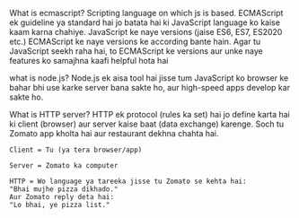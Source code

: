 What is ecmascript?
Scripting language on which js is based.
ECMAScript ek guideline ya standard hai jo batata hai ki JavaScript language
ko kaise kaam karna chahiye. JavaScript ke naye versions (jaise ES6, ES7, ES2020 etc.) 
ECMAScript ke naye versions ke according bante hain.
Agar tu JavaScript seekh raha hai, to ECMAScript ke versions aur unke naye features ko 
samajhna kaafi helpful hota hai

what is node.js?
Node.js ek aisa tool hai jisse tum JavaScript ko browser ke bahar bhi use karke server bana sakte ho, 
 aur high-speed apps develop kar sakte ho.


 What is HTTP server?
 HTTP ek protocol (rules ka set) hai jo define karta hai ki client (browser) aur server kaise baat
 (data exchange) karenge.
 Soch tu Zomato app kholta hai aur restaurant dekhna chahta hai.

    Client = Tu (ya tera browser/app)

    Server = Zomato ka computer

    HTTP = Wo language ya tareeka jisse tu Zomato se kehta hai:
    "Bhai mujhe pizza dikhado."
    Aur Zomato reply deta hai:
    "Lo bhai, ye pizza list."

